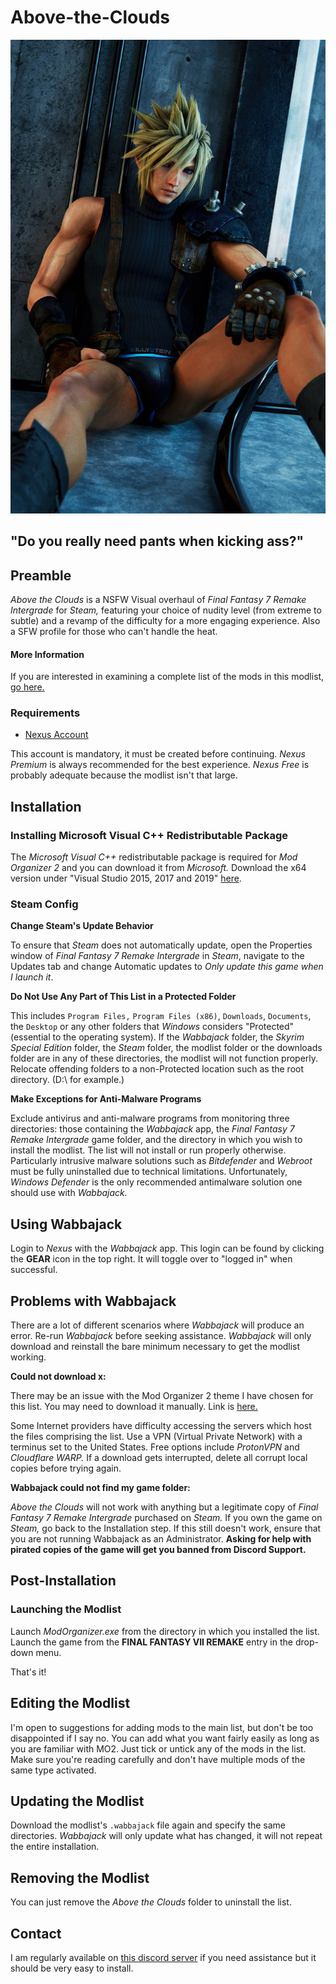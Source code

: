 # Above-the-Clouds

![Cloud](cloud_strife.jpg)

## "Do you really need pants when kicking ass?"

## Preamble

_Above the Clouds_ is a NSFW Visual overhaul of _Final Fantasy 7 Remake Intergrade_ for _Steam,_ featuring your choice of nudity level (from extreme to subtle) and a revamp of the difficulty for a more engaging experience. Also a SFW profile for those who can't handle the heat.

#### More Information

If you are interested in examining a complete list of the mods in this modlist, [go here.](https://loadorderlibrary.com/lists/over-the-clouds)

### Requirements

- [Nexus Account](https://nexusmods.com/)

This account is mandatory, it must be created before continuing. _Nexus Premium_ is always recommended for the best experience. _Nexus Free_ is probably adequate because the modlist isn't that large.


## Installation

###  Installing Microsoft Visual C++ Redistributable Package

The _Microsoft Visual C++_ redistributable package is required for _Mod Organizer 2_ and you can download it from _Microsoft._ Download the x64 version under "Visual Studio 2015, 2017 and 2019" [here](https://aka.ms/vs/16/release/vc_redist.x64.exe).

###  Steam Config

**Change Steam's Update Behavior**

To ensure that _Steam_ does not automatically update, open the Properties window of _Final Fantasy 7 Remake Intergrade_ in _Steam_, navigate to the Updates tab and change Automatic updates to _Only update this game when I launch it_.

**Do Not Use Any Part of This List in a Protected Folder**

This includes `Program Files,` `Program Files (x86)`, `Downloads`, `Documents`, the `Desktop` or any other folders that _Windows_ considers "Protected" (essential to the operating system). If the _Wabbajack_ folder, the _Skyrim Special Edition_ folder, the _Steam_ folder, the modlist folder or the downloads folder are in any of these directories, the modlist will not function properly. Relocate offending folders to a non-Protected location such as the root directory. (D:\ for example.)

**Make Exceptions for Anti-Malware Programs**

Exclude antivirus and anti-malware programs from monitoring three directories: those containing the _Wabbajack_ app, the _Final Fantasy 7 Remake Intergrade_ game folder, and the directory in which you wish to install the modlist. The list will not install or run properly otherwise. Particularly intrusive malware solutions such as _Bitdefender_ and _Webroot_ must be fully uninstalled due to technical limitations. Unfortunately, _Windows Defender_ is the only recommended antimalware solution one should use with _Wabbajack._
 
##  Using Wabbajack

Login to _Nexus_ with the _Wabbajack_ app. This login can be found by clicking the **GEAR** icon in the top right. It will toggle over to "logged in" when successful.

##  Problems with Wabbajack

There are a lot of different scenarios where _Wabbajack_ will produce an error. Re-run _Wabbajack_ before seeking assistance. _Wabbajack_ will only download and reinstall the bare minimum necessary to get the modlist working. 

**Could not download x:**

There may be an issue with the Mod Organizer 2 theme I have chosen for this list. You may need to download it manually. Link is [here.](https://www.nexusmods.com/starfield/mods/2820?tab=files&file_id=8292)


Some Internet providers have difficulty accessing the servers which host the files comprising the list. Use a VPN (Virtual Private Network) with a terminus set to the United States. Free options include _ProtonVPN_ and _Cloudflare WARP._ If a download gets interrupted, delete all corrupt local copies before trying again.

**Wabbajack could not find my game folder:**

_Above the Clouds_ will not work with anything but a legitimate copy of _Final Fantasy 7 Remake Intergrade_ purchased on _Steam._ If you own the game on _Steam,_ go back to the Installation step. If this still doesn't work, ensure that you are not running Wabbajack as an Administrator. **Asking for help with pirated copies of the game will get you banned from Discord Support.**

## Post-Installation

### Launching the Modlist

Launch _ModOrganizer.exe_ from the directory in which you installed the list. Launch the game from the **FINAL FANTASY VII REMAKE** entry in the drop-down menu.

That's it!

## Editing the Modlist

I'm open to suggestions for adding mods to the main list, but don't be too disappointed if I say no.
You can add what you want fairly easily as long as you are familiar with MO2. Just tick or untick any of the mods in the list. Make sure you're reading carefully and don't have multiple mods of the same type activated.

## Updating the Modlist

Download the modlist's `.wabbajack` file again and specify the same directories. _Wabbajack_ will only update what has changed, it will not repeat the entire installation. 

## Removing the Modlist

You can just remove the _Above the Clouds_ folder to uninstall the list.

## Contact

I am regularly available on [this discord server](https://discord.gg/jolly-coop) if you need assistance but it should be very easy to install.


